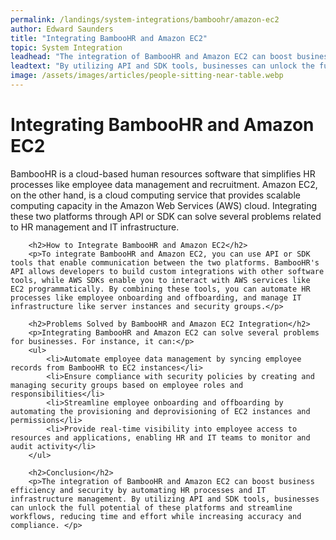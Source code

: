 ```yaml
---
permalink: /landings/system-integrations/bamboohr/amazon-ec2
author: Edward Saunders
title: "Integrating BambooHR and Amazon EC2"
topic: System Integration
leadhead: "The integration of BambooHR and Amazon EC2 can boost business efficiency and security by automating HR processes and IT infrastructure management"
leadtext: "By utilizing API and SDK tools, businesses can unlock the full potential of these platforms and streamline workflows, reducing time and effort while increasing accuracy and compliance."
image: /assets/images/articles/people-sitting-near-table.webp
---
```

<div class="arttext">        <h1>Integrating BambooHR and Amazon EC2</h1>
        <p>BambooHR is a cloud-based human resources software that simplifies HR processes like employee data management and recruitment. Amazon EC2, on the other hand, is a cloud computing service that provides scalable computing capacity in the Amazon Web Services (AWS) cloud. Integrating these two platforms through API or SDK can solve several problems related to HR management and IT infrastructure.</p>
        
        <h2>How to Integrate BambooHR and Amazon EC2</h2>
        <p>To integrate BambooHR and Amazon EC2, you can use API or SDK tools that enable communication between the two platforms. BambooHR's API allows developers to build custom integrations with other software tools, while AWS SDKs enable you to interact with AWS services like EC2 programmatically. By combining these tools, you can automate HR processes like employee onboarding and offboarding, and manage IT infrastructure like server instances and security groups.</p>
        
        <h2>Problems Solved by BambooHR and Amazon EC2 Integration</h2>
        <p>Integrating BambooHR and Amazon EC2 can solve several problems for businesses. For instance, it can:</p>
        <ul>
            <li>Automate employee data management by syncing employee records from BambooHR to EC2 instances</li>
            <li>Ensure compliance with security policies by creating and managing security groups based on employee roles and responsibilities</li>
            <li>Streamline employee onboarding and offboarding by automating the provisioning and deprovisioning of EC2 instances and permissions</li>
            <li>Provide real-time visibility into employee access to resources and applications, enabling HR and IT teams to monitor and audit activity</li>
        </ul>
        
        <h2>Conclusion</h2>
        <p>The integration of BambooHR and Amazon EC2 can boost business efficiency and security by automating HR processes and IT infrastructure management. By utilizing API and SDK tools, businesses can unlock the full potential of these platforms and streamline workflows, reducing time and effort while increasing accuracy and compliance. </p>
</div>